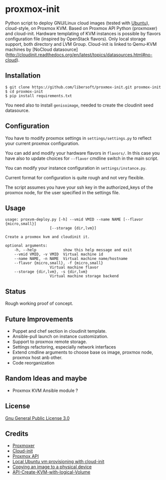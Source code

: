 # proxmox-init

Python script to deploy GNU/Linux cloud images (tested with [Ubuntu](http://cloud-images.ubuntu.com/)), cloud-style, on Proxmox KVM.
Based on Proxmox API Python (proxmoxer) and cloud-init.
Hardware templating of KVM instances is possible by flavors configuration file (inspired by OpenStack flavors).
Only local storage support, both directory and LVM Group.
Cloud-init is linked to Qemu-KVM machines by [NoCloud datasource] (http://cloudinit.readthedocs.org/en/latest/topics/datasources.html#no-cloud).

## Installation

    $ git clone https://github.com/libersoft/proxmox-init.git proxmox-init
    $ cd proxmox-init
    $ pip install requirements.txt

You need also to install `genisoimage`, needed to create the cloudinit seed datasource.

## Configuration

You have to modify proxmox settings in `settings/settings.py` to reflect your current proxmox configuration.

You can add and modify your hardware flavors in `flavors/`.
In this case you have also to update choices for `--flavor` cmdline switch in the main script.

You can modify your instance configuration in `settings/instance.py`.

Current format for configuration is quite rough and not very flexible.

The script assumes you have your ssh key in the authorized_keys of the proxmox node,
for the user specified in the settings file.

## Usage
    usage: proxvm-deploy.py [-h] --vmid VMID --name NAME [--flavor {micro,small}]
                        [--storage {dir,lvm}]

    Create a proxmox kvm and cloudinit it.

    optional arguments:
        -h, --help            show this help message and exit
        --vmid VMID, -v VMID  Virtual machine id
        --name NAME, -n NAME  Virtual machine name/hostname
        --flavor {micro,small}, -f {micro,small}
                        Virtual machine flavor
        --storage {dir,lvm}, -s {dir,lvm}
                        Virtual machine storage backend

## Status

Rough working proof of concept.

## Future Improvements

*   Puppet and chef section in cloudinit template.
*   Ansible-pull launch on instance customization.
*   Support to proxmox remote storage.
*   Settings refactoring, especially network interfaces
*   Extend cmdline arguments to choose base os image, proxmox node, proxmox host anb other.
*   Code reorganization

## Random Ideas and maybe

*   Proxmox KVM Ansible module ?

## License

[Gnu General Public License 3.0](https://www.gnu.org/licenses/gpl.html)

## Credits
*   [Proxmoxer](https://github.com/swayf/proxmoxer)
*   [Cloud-init](http://cloudinit.readthedocs.org/en/latest/index.html)
*   [Proxmox API](http://pve.proxmox.com/pve2-api-doc/)
*   [Local Ubuntu vm provisioning with cloud-init](http://qa.ubuntu.com/2012/06/19/local-ubuntu-vm-provisioning-with-cloud-init/)
*   [Copying an image to a physical device](https://en.wikibooks.org/wiki/QEMU/Images#Copying_an_image_to_a_physical_device)
*   [API-Create-KVM-with-logical-Volume](http://forum.proxmox.com/threads/12059-API-Create-KVM-with-Logical-Volume)
